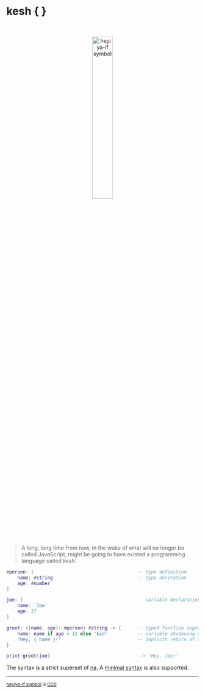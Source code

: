 # kesh { }

<p>&nbsp;</p>
<p align="center" width="100%"><img width="33%" alt="heyiya-if symbol" src="https://upload.wikimedia.org/wikipedia/commons/c/c2/Double_spirale.svg"></p>
<p>&nbsp;</p>

> A long, long time from now, in the wake of what will no longer be called JavaScript, might be going to have existed a programming language called _kesh_.


```lua
#person: [                                      -- type definition
    name: #string                               -- type annotation
    age: #number
]

joe: [                                          -- variable declaration assigned a record
    name: 'Joe'
    age: 27
]

greet: ([name, age]: #person) #string -> {      -- typed function expression with a code block
    name: name if age > 12 else 'kid'           -- variable shadowing using an if-else expression
    "Hey, { name }!"                            -- implicit return of the block's last expression
}

print greet(joe)                                --> 'Hey, Joe!'
```

The syntax is a strict superset of [na](https://github.com/kesh-lang/na). A [minimal syntax](./minimal-syntax.md) is also supported.

---

<sup>[heyiya-if symbol](https://commons.wikimedia.org/wiki/File:Double_spirale.svg) is [CC0](https://creativecommons.org/publicdomain/zero/1.0/)</sup>
